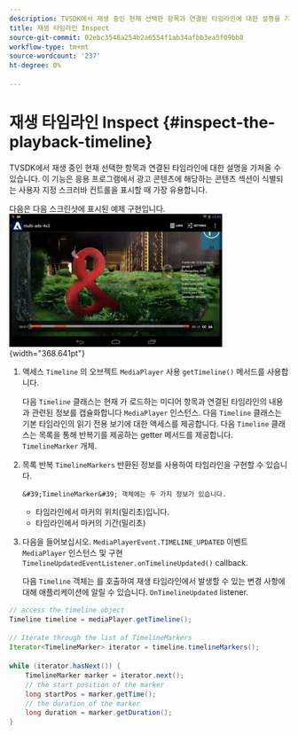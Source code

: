 ```yaml
---
description: TVSDK에서 재생 중인 현재 선택한 항목과 연결된 타임라인에 대한 설명을 가져올 수 있습니다. 이 기능은 응용 프로그램에서 광고 콘텐츠에 해당하는 콘텐츠 섹션이 식별되는 사용자 지정 스크러바 컨트롤을 표시할 때 가장 유용합니다.
title: 재생 타임라인 Inspect
source-git-commit: 02ebc3548a254b2a6554f1ab34afbb3ea5f09bb8
workflow-type: tm+mt
source-wordcount: '237'
ht-degree: 0%

---
```


# 재생 타임라인 Inspect {#inspect-the-playback-timeline}

TVSDK에서 재생 중인 현재 선택한 항목과 연결된 타임라인에 대한 설명을 가져올 수 있습니다. 이 기능은 응용 프로그램에서 광고 콘텐츠에 해당하는 콘텐츠 섹션이 식별되는 사용자 지정 스크러바 컨트롤을 표시할 때 가장 유용합니다.

다음은 다음 스크린샷에 표시된 예제 구현입니다.  ![](assets/inspect-playback.jpg){width="368.641pt"}

1. 액세스 `Timeline` 의 오브젝트 `MediaPlayer` 사용 `getTimeline()` 메서드를 사용합니다.

   다음 `Timeline` 클래스는 현재 가 로드하는 미디어 항목과 연결된 타임라인의 내용과 관련된 정보를 캡슐화합니다 `MediaPlayer` 인스턴스. 다음 `Timeline` 클래스는 기본 타임라인의 읽기 전용 보기에 대한 액세스를 제공합니다. 다음 `Timeline` 클래스는 목록을 통해 반복기를 제공하는 getter 메서드를 제공합니다. `TimelineMarker` 개체.

1. 목록 반복 `TimelineMarkers` 반환된 정보를 사용하여 타임라인을 구현할 수 있습니다.

       &#39;TimelineMarker&#39; 객체에는 두 가지 정보가 있습니다.
   
   * 타임라인에서 마커의 위치(밀리초)입니다.
   * 타임라인에서 마커의 기간(밀리초)

1. 다음을 들어보십시오. `MediaPlayerEvent.TIMELINE_UPDATED` 이벤트 `MediaPlayer` 인스턴스 및 구현 `TimelineUpdatedEventListener.onTimelineUpdated()` callback.

   다음 `Timeline` 객체는 를 호출하여 재생 타임라인에서 발생할 수 있는 변경 사항에 대해 애플리케이션에 알릴 수 있습니다. `OnTimelineUpdated` listener.

```java
// access the timeline object 
Timeline timeline = mediaPlayer.getTimeline(); 
 
// Iterate through the list of TimelineMarkers 
Iterator<TimelineMarker> iterator = timeline.timelineMarkers(); 
 
while (iterator.hasNext()) { 
    TimelineMarker marker = iterator.next(); 
    // the start position of the marker 
    long startPos = marker.getTime(); 
    // the duration of the marker 
    long duration = marker.getDuration(); 
}
```
